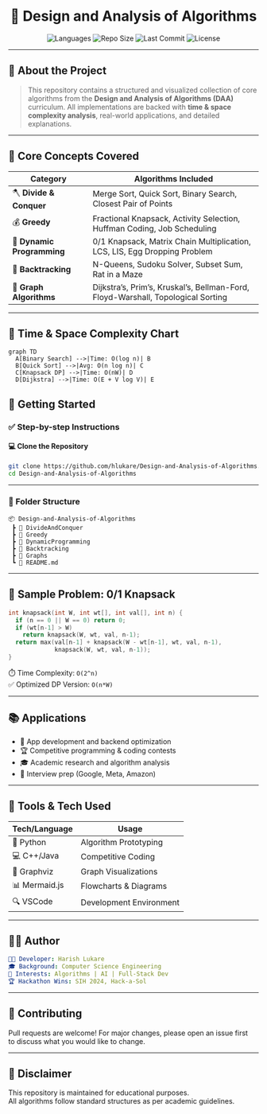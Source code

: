 <h1 align="center">🧠 Design and Analysis of Algorithms</h1>

<p align="center">
  <img src="https://img.shields.io/badge/Language-C++%2FJava%2FPython-blue.svg" alt="Languages">
  <img src="https://img.shields.io/github/repo-size/TechSpectra-Org/Design-and-Analysis-of-Algorithms" alt="Repo Size">
  <img src="https://img.shields.io/github/last-commit/TechSpectra-Org/Design-and-Analysis-of-Algorithms" alt="Last Commit">
  <img src="https://img.shields.io/badge/License-MIT-green.svg" alt="License">
</p>

---

## 🎯 About the Project

> This repository contains a structured and visualized collection of core algorithms from the **Design and Analysis of Algorithms (DAA)** curriculum. All implementations are backed with **time & space complexity analysis**, real-world applications, and detailed explanations.

---

## 🧩 Core Concepts Covered

| Category             | Algorithms Included                                                                 |
|----------------------|-------------------------------------------------------------------------------------|
| 🪓 **Divide & Conquer**   | Merge Sort, Quick Sort, Binary Search, Closest Pair of Points                     |
| 💰 **Greedy**             | Fractional Knapsack, Activity Selection, Huffman Coding, Job Scheduling          |
| 🧠 **Dynamic Programming**| 0/1 Knapsack, Matrix Chain Multiplication, LCS, LIS, Egg Dropping Problem        |
| 🔁 **Backtracking**       | N-Queens, Sudoku Solver, Subset Sum, Rat in a Maze                               |
| 🧭 **Graph Algorithms**   | Dijkstra’s, Prim’s, Kruskal’s, Bellman-Ford, Floyd-Warshall, Topological Sorting |

---

## 🧠 Time & Space Complexity Chart

```mermaid
graph TD
  A[Binary Search] -->|Time: O(log n)| B
  B[Quick Sort] -->|Avg: O(n log n)| C
  C[Knapsack DP] -->|Time: O(nW)| D
  D[Dijkstra] -->|Time: O(E + V log V)| E
```

## 🚀 Getting Started

### ✅ Step-by-step Instructions

#### 💻 Clone the Repository

```bash
git clone https://github.com/hlukare/Design-and-Analysis-of-Algorithms.git
cd Design-and-Analysis-of-Algorithms
```

---

### 📁 Folder Structure

```plaintext
📦 Design-and-Analysis-of-Algorithms
 ┣ 📂 DivideAndConquer
 ┣ 📂 Greedy
 ┣ 📂 DynamicProgramming
 ┣ 📂 Backtracking
 ┣ 📂 Graphs
 ┗ 📜 README.md
```

---

## 🧪 Sample Problem: 0/1 Knapsack

```cpp
int knapsack(int W, int wt[], int val[], int n) {
  if (n == 0 || W == 0) return 0;
  if (wt[n-1] > W)
    return knapsack(W, wt, val, n-1);
  return max(val[n-1] + knapsack(W - wt[n-1], wt, val, n-1), 
             knapsack(W, wt, val, n-1));
}
```

⏱️ Time Complexity: `O(2^n)`  
✅ Optimized DP Version: `O(n*W)`

---

## 📚 Applications

- 📱 App development and backend optimization
- 🏆 Competitive programming & coding contests
- 🎓 Academic research and algorithm analysis
- 🧠 Interview prep (Google, Meta, Amazon)

---

## 🔧 Tools & Tech Used

| Tech/Language | Usage                   |
|---------------|-------------------------|
| 🐍 Python      | Algorithm Prototyping   |
| 💻 C++/Java     | Competitive Coding      |
| 🧠 Graphviz    | Graph Visualizations    |
| 📊 Mermaid.js | Flowcharts & Diagrams   |
| 🔍 VSCode      | Development Environment |

---

## 🧑‍💻 Author

```yaml
👨‍💻 Developer: Harish Lukare
🎓 Background: Computer Science Engineering
🎯 Interests: Algorithms | AI | Full-Stack Dev
🏆 Hackathon Wins: SIH 2024, Hack-a-Sol
```

---

## 🤝 Contributing

Pull requests are welcome! For major changes, please open an issue first  
to discuss what you would like to change.

---

## 📌 Disclaimer

This repository is maintained for educational purposes.  
All algorithms follow standard structures as per academic guidelines.
